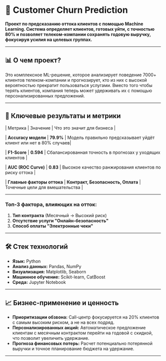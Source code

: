 # 🚀 Customer Churn Prediction 

**Проект по предсказанию оттока клиентов с помощью Machine Learning. Система определяет клиентов, готовых уйти, с точностью 80% и позволяет телеком-компании сохранять годовую выручку, фокусируя усилия на целевых группах.**

---

## 📊 О чем проект?

Это комплексное ML-решение, которое анализирует поведение 7000+ клиентов телеком-компании и прогнозирует, кто из них с высокой вероятностью прекратит пользоваться услугами. Вместо того чтобы терять клиентов, компания теперь может удерживать их с помощью персонализированных предложений.

---

## 🎯 Ключевые результаты и метрики

| Метрика | Значение | Что это значит для бизнеса |

| **Accuracy модели** | **79.9%** | Модель правильно предсказывает уйдёт клиент или нет в 80% случаев|

| **F1-Score** | **0.594** | Сбалансированная точность в прогнозах у уходящих клиентов |

| **AUC (ROC Curve)** | **0.83** | Высокое качество ранжирования клиентов по риску оттока |

| **Главные факторы оттока** | **Контракт, Безопасность, Оплата** | Точечные цели для вмешательства |

---

### Топ-3 фактора, влияющих на отток:
1.  **Тип контракта** (Месячный → Высокий риск)
2.  **Отсутствие услуги "Онлайн-безопасность"**
3.  **Способ оплаты "Электронные чеки"**

---

## 🛠️ Стек технологий

*   **Язык:** Python
*   **Анализ данных:** Pandas, NumPy
*   **Визуализация:** Matplotlib, Seaborn
*   **Машинное обучение:** Scikit-learn, CatBoost
*   **Среда:** Jupyter Notebook

---

## 📈 Бизнес-применение и ценность

*   **Приоритизации обзвона:** Call-центр фокусируется на 20% клиентов с самым высоким риском, а не на всех подряд.
*   **Персонализированных акций:** Автоматическое предложение клиентам с месячным контрактом перейти на годовой с скидкой, что позволит увеличить удержание.
*   **Прогноза финансовых потерь:** Расчет потенциально потерянной выручки и точное планирование бюджета на удержание.

---
